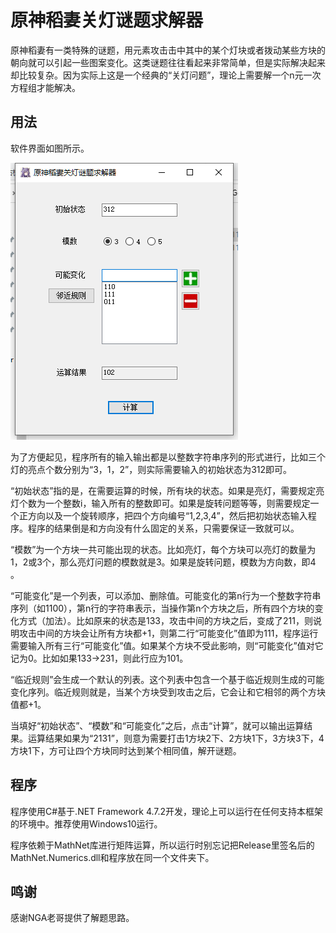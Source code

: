 # 原神稻妻关灯谜题求解器

原神稻妻有一类特殊的谜题，用元素攻击击中其中的某个灯块或者拨动某些方块的朝向就可以引起一些图案变化。这类谜题往往看起来非常简单，但是实际解决起来却比较复杂。因为实际上这是一个经典的“关灯问题”，理论上需要解一个n元一次方程组才能解决。

## 用法

软件界面如图所示。

![](./solver_shot.png)

为了方便起见，程序所有的输入输出都是以整数字符串序列的形式进行，比如三个灯的亮点个数分别为“3，1，2”，则实际需要输入的初始状态为312即可。

“初始状态”指的是，在需要运算的时候，所有块的状态。如果是亮灯，需要规定亮灯个数为一个整数i，输入所有的整数即可。如果是旋转问题等等，则需要规定一个正方向以及一个旋转顺序，把四个方向编号“1,2,3,4”，然后把初始状态输入程序。程序的结果倒是和方向没有什么固定的关系，只需要保证一致就可以。

“模数”为一个方块一共可能出现的状态。比如亮灯，每个方块可以亮灯的数量为1，2或3个，那么亮灯问题的模数就是3。如果是旋转问题，模数为方向数，即4 。

“可能变化”是一个列表，可以添加、删除值。可能变化的第n行为一个整数字符串序列（如1100），第n行的字符串表示，当操作第n个方块之后，所有四个方块的变化方式（加法）。比如原来的状态是133，攻击中间的方块之后，变成了211，则说明攻击中间的方块会让所有方块都+1，则第二行“可能变化”值即为111，程序运行需要输入所有三行“可能变化”值。如果某个方块不受此影响，则“可能变化”值对它记为0。比如如果133->231，则此行应为101。

“临近规则”会生成一个默认的列表。这个列表中包含一个基于临近规则生成的可能变化序列。临近规则就是，当某个方块受到攻击之后，它会让和它相邻的两个方块值都+1。

当填好“初始状态”、“模数”和“可能变化”之后，点击“计算”，就可以输出运算结果。运算结果如果为“2131”，则意为需要打击1方块2下、2方块1下，3方块3下，4方块1下，方可让四个方块同时达到某个相同值，解开谜题。

## 程序

程序使用C#基于.NET Framework 4.7.2开发，理论上可以运行在任何支持本框架的环境中。推荐使用Windows10运行。

程序依赖于MathNet库进行矩阵运算，所以运行时别忘记把Release里签名后的MathNet.Numerics.dll和程序放在同一个文件夹下。

## 鸣谢

感谢NGA老哥提供了解题思路。
